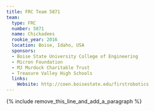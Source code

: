 ```yaml
---
title: FRC Team 5871
team:
  type: FRC
  number: 5871
  name: Chickadees
  rookie_year: 2016
  location: Boise, Idaho, USA
  sponsors:
  - Boise State University College of Engineering
  - Micron Foundation
  - MJ Murdock Charitable Trust
  - Treasure Valley High Schools
  links:
    Website: http://coen.boisestate.edu/firstrobotics
---
```


{% include remove_this_line_and_add_a_paragraph %}